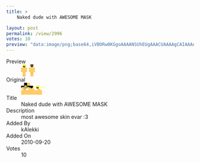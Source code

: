 ```yaml
---
title: >
    Naked dude with AWESOME MASK

layout: post
permalink: /view/2996
votes: 10
preview: "data:image/png;base64,iVBORw0KGgoAAAANSUhEUgAAACUAAAAgCAIAAAAaMSbnAAAABnRSTlMA/wD/AP5AXyvrAAABDElEQVRIie2XsQ6DIBCGf5ouHfsE7nbUoU9k+kjVJ+pwjO3uE3TsVjoQFeEwlwaMg99gLifwySEYlTFfTBzA843kZyjFd3cVYQuq64qL06CC+REAoLa+IU42v9DHIvJJuh+9O2EBibRMBqX4vDFT7PsAVHpS6koqA2CoAaDqzsu4+BUg0tbRUttSK5eFjlCG2PqNVR2KKVs/fePz1d3xcU+xhNN5yREh9kblYhO+Jgjy+rogyOvLyO5byfd4vlf1XS/nLL5X/wFgrzEkbYTMz2vBgbuEoHvK92UswKv/uLHbhvne/k1ZnOzoZXEaTTbO4vNG90yWzey/3bf7GGb7IXZilel+WmY+dsek5QdTOmq2qUwn+QAAAABJRU5ErkJggg=="
---
```

<dl class="side-by-side">
<dt>Preview</dt>
<dd>
    <img class="preview" src="data:image/png;base64,iVBORw0KGgoAAAANSUhEUgAAACUAAAAgCAIAAAAaMSbnAAAABnRSTlMA/wD/AP5AXyvrAAABDElEQVRIie2XsQ6DIBCGf5ouHfsE7nbUoU9k+kjVJ+pwjO3uE3TsVjoQFeEwlwaMg99gLifwySEYlTFfTBzA843kZyjFd3cVYQuq64qL06CC+REAoLa+IU42v9DHIvJJuh+9O2EBibRMBqX4vDFT7PsAVHpS6koqA2CoAaDqzsu4+BUg0tbRUttSK5eFjlCG2PqNVR2KKVs/fePz1d3xcU+xhNN5yREh9kblYhO+Jgjy+rogyOvLyO5byfd4vlf1XS/nLL5X/wFgrzEkbYTMz2vBgbuEoHvK92UswKv/uLHbhvne/k1ZnOzoZXEaTTbO4vNG90yWzey/3bf7GGb7IXZilel+WmY+dsek5QdTOmq2qUwn+QAAAABJRU5ErkJggg==">
</dd>
<dt>Original</dt>
<dd>
    <img class="preview" src="data:image/png;base64,iVBORw0KGgoAAAANSUhEUgAAAEAAAAAgCAYAAACinX6EAAABDUlEQVR42u2WSxLCIBBEuRNncemWe3kAz+GGrefBmNTIiBGY4qOBTqWrQqry6TfNgFLpw8XkrIlKDXAAAAAAAAAAwPQAAlNDASitcKniP+eWM6IuALTWbrH7Ms3HfQDY9ZveuB93A7B+kAGgcS8AmzwAGlcF8DR0v55XSacAPSeFkop4a300OTLBxasfu8efrZkASlyoKglIVZib5dHfAyBplrmrBAEwyrypK4DQsNR8CEGyTFJUCQJN/+4AWkmyDIbxr9UEo0CoubHm2BRo6fsBAAAA4FhN8NdNVgyAb3b2Nk3DA+DTYsoE5Mt+uZ4GwPQJAAAAAAAAMO52OR0LQLj1RQL+TFSU3OKk/D8AQKcfG3z2DCIAAAAASUVORK5CYII=">
</dd>
<dt>Title</dt>
<dd>Naked dude with AWESOME MASK</dd>
<dt>Description</dt>
<dd>most awesome skin evar :3</dd>
<dt>Added By</dt>
<dd>kAlekki</dd>
<dt>Added On</dt>
<dd>2010-09-20</dd>
<dt>Votes</dt>
<dd>10</dd>
</dl>
